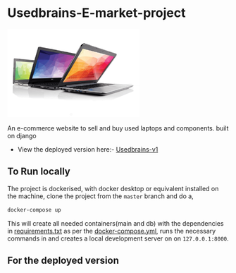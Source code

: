# Usedbrains-E-market-project

<img src="./UB.png" alt="UsedBrains" style="width: 300px">

An e-commerce website to sell and buy used laptops and components.
built on django

* View the deployed version here:-  [Usedbrains-v1](https://ub-app-v1.herokuapp.com/)

## To Run locally

The project is dockerised, with docker desktop or equivalent installed on the machine, clone the project from the `master` branch and do a,

  ```sh
  docker-compose up
  ```

This will create all needed containers(main and db) with the dependencies in [requirements.txt](./requirements.txt) as per the [docker-compose.yml](./docker-compose.yml), runs the necessary commands in and creates a local development server on on `127.0.0.1:8000`.

## For the deployed version
